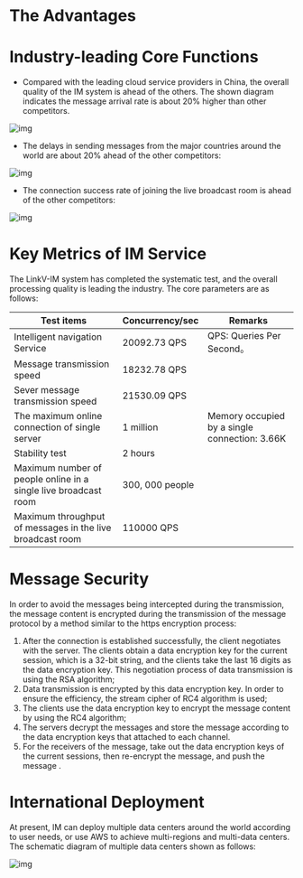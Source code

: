 # The Advantages

# Industry-leading Core Functions

* Compared with the leading cloud service providers in China, the overall quality of the IM system is ahead of the others. The shown diagram indicates the message arrival rate is about 20% higher than other competitors.

![img](https://dl.linkv.io/doc/en/android/im/images/chart1.png)

* The delays in sending messages from the major countries around the world are about 20% ahead of the other competitors:

![img](https://dl.linkv.io/doc/en/android/im/images/chart2.png)

* The connection success rate of joining the live broadcast room is ahead of the other competitors:

![img](https://dl.linkv.io/doc/en/android/im/images/chart3.png)

# Key Metrics of IM Service

The LinkV-IM system has completed the systematic test, and the overall processing quality is leading the industry. The core parameters are as follows:

| Test items             | Concurrency/sec     | Remarks                          |
| -------------------- | ------------ | ----------------------------- |
| Intelligent navigation Service         | 20092.73 QPS | QPS: Queries Per Second。 |
| Message transmission speed         | 18232.78 QPS |                               |
| Sever message transmission speed           | 21530.09 QPS |                               |
| The maximum online connection of single server     | 1 million     | Memory occupied by a single connection: 3.66K       |
| Stability test           | 2 hours        |                               |
| Maximum number of people online in a single live broadcast room | 300, 000 people      |                               |
| Maximum throughput of messages in the live broadcast room | 110000 QPS   |                               |

# Message Security

In order to avoid the messages being intercepted during the transmission, the message content is encrypted during the transmission of the message protocol by a method similar to the https encryption process:

1. After the connection is established successfully, the client negotiates with the server. The clients obtain a data encryption key for the current session, which is a 32-bit string, and the clients take the last 16 digits as the data encryption key. This negotiation process of data transmission is using the RSA algorithm;
2. Data transmission is encrypted by this data encryption key. In order to ensure the efficiency, the stream cipher of RC4 algorithm is used;
3. The clients use the data encryption key to encrypt the message content by using the RC4 algorithm;
4. The servers decrypt the messages and store the message according to the data encryption keys that attached to each channel. 
5. For the receivers of the message, take out the data encryption keys of the current sessions, then re-encrypt the message, and push the message .

# International Deployment

At present, IM can deploy multiple data centers around the world according to user needs, or use AWS to achieve multi-regions and multi-data centers. The schematic diagram of multiple data centers shown as follows:

![img](https://dl.linkv.io/doc/en/android/im/images/aws.png)

#  
